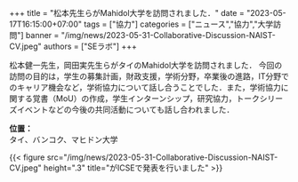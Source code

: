 +++
title = "松本先生らがMahidol大学を訪問されました．"
date = "2023-05-17T16:15:00+07:00"
tags = ["協力"]
categories = ["ニュース","協力","大学訪問"]
banner = "/img/news/2023-05-31-Collaborative-Discussion-NAIST-CV.jpeg"
authors = ["SEラボ"]
+++

松本健一先生，岡田実先生らがタイのMahidol大学を訪問されました．
今回の訪問の目的は，学生の募集計画，財政支援，学術分野，卒業後の進路，IT分野でのキャリア機会など，学術協力について話し合うことでした．また，学術協力に関する覚書（MoU）の作成，学生インターンシップ，研究協力，トークシリーズイベントなどの今後の共同活動についても話し合われました．

**位置：** <br>
タイ、バンコク、マヒドン大学

{{< figure src="/img/news/2023-05-31-Collaborative-Discussion-NAIST-CV.jpeg" height=".3" title="がICSEで発表を行いました" >}}
